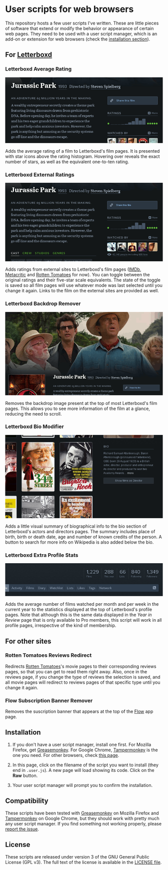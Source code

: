 # User scripts for web browsers

This repository hosts a few user scripts I've written. These are little pieces of software that extend or modify the behavior or appearance of certain web pages. They need to be used with a user script manager, which is an add-on or extension for web browsers (check the [installation section](#installation)).


## For [Letterboxd](http://letterboxd.com/)

### Letterboxd Average Rating

![Letterboxd Average Rating in action](img/letterboxd_average_rating_screenshot.gif)

Adds the average rating of a film to Letterboxd's film pages. It is presented with star icons above the rating histogram. Hovering over reveals the exact number of stars, as well as the equivalent one-to-ten rating.

### Letterboxd External Ratings

![Letterboxd External Ratings in action](img/letterboxd_external_ratings_screenshot.gif)

Adds ratings from external sites to Letterboxd's film pages ([IMDb](http://www.imdb.com/), [Metacritic](http://www.metacritic.com/) and [Rotten Tomatoes](http://www.rottentomatoes.com/) for now). You can toggle between the original ratings and their five-star scale equivalents. The state of the toggle is saved so all film pages will use whatever mode was last selected until you change it again. Links to the film on the external sites are provided as well.

### Letterboxd Backdrop Remover

![Letterboxd Backdrop Remover in action](img/letterboxd_backdrop_remover_screenshot.gif)

Removes the backdrop image present at the top of most Letterboxd's film pages. This allows you to see more information of the film at a glance, reducing the need to scroll.

### Letterboxd Bio Modifier

![Letterboxd Bio Modifier in action](img/letterboxd_bio_modifier_screenshot.gif)

Adds a little visual summary of biographical info to the bio section of Letterboxd's actors and directors pages. The summary includes place of birth, birth or death date, age and number of known credits of the person. A button to search for more info on Wikipedia is also added below the bio.

### Letterboxd Extra Profile Stats

![Letterboxd Extra Profile Stats in action](img/letterboxd_extra_profile_stats_screenshot.gif)

Adds the average number of films watched per month and per week in the current year to the statistics displayed at the top of Letterboxd's profile pages. Note that although this is the same data displayed in the *Year in Review* page that is only available to Pro members, this script will work in all profile pages, irrespective of the kind of membership.


## For other sites

### Rotten Tomatoes Reviews Redirect

Redirects [Rotten Tomatoes](http://www.rottentomatoes.com)'s movie pages to their corresponding reviews pages, so that you can get to read them right away. Also, once in the reviews page, if you change the type of reviews the selection is saved, and all movie pages will redirect to reviews pages of that specific type until you change it again.

### Flow Subscription Banner Remover

Removes the suscription banner that appears at the top of the [Flow](https://app.getflow.com/) app page.


## Installation

1. If you don't have a user script manager, install one first. For Mozilla Firefox, get [Greasemonkey](https://addons.mozilla.org/firefox/addon/greasemonkey/). For Google Chrome, [Tampermonkey](https://chrome.google.com/webstore/detail/tampermonkey/dhdgffkkebhmkfjojejmpbldmpobfkfo) is the one you need. For other browsers, check [this page](http://wiki.greasespot.net/Cross-browser_userscripting).

2. In this page, click on the filename of the script you want to install (they end in `.user.js`). A new page will load showing its code. Click on the **Raw** button.

3. Your user script manager will prompt you to confirm the installation.


## Compatibility

These scripts have been tested with [Greasemonkey](https://addons.mozilla.org/firefox/addon/greasemonkey/) on Mozilla Firefox and [Tampermonkey](https://chrome.google.com/webstore/detail/tampermonkey/dhdgffkkebhmkfjojejmpbldmpobfkfo) on Google Chrome, but they should work with pretty much any user script manager. If you find something not working properly, please [report the issue](https://github.com/soyguijarro/userscripts/issues).


## License

These scripts are released under version 3 of the GNU General Public License (GPL v3). The full text of the license is available in the [LICENSE file](LICENSE).